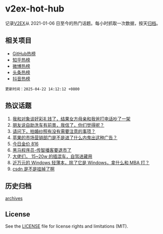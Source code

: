 # v2ex-hot-hub

 记录[V2EX](https://www.v2ex.com/)从 2021-01-06 日至今的热门话题。每小时抓取一次数据，按天[归档](archives)。
 
 ## 相关项目

- [GitHub热榜](https://github.com/it985/github-hot-hub)
- [知乎热榜](https://github.com/it985/zhihu-hot-hub)
- [微博热榜](https://github.com/it985/weibo-hot-hub)
- [头条热榜](https://github.com/it985/toutiao-hot-hub)
- [抖音热榜](https://github.com/it985/douyin-hot-hub)


 `更新时间：2025-04-22 14:12:12 +0800`

## 热议话题

1. [我和对象谈好彩礼钱了，结果女方母亲和我爸打电话吵了一架](https://www.v2ex.com/t/1127130)
1. [朋友说自助洗车有前景，我信了，你们觉得呢？](https://www.v2ex.com/t/1127028)
1. [请问下，拍婚纱照有没有需要注意的事项？](https://www.v2ex.com/t/1127174)
1. [苹果的市场营销部门是不是进了什么内鬼出这种广告？](https://www.v2ex.com/t/1127191)
1. [今日金价 816](https://www.v2ex.com/t/1127160)
1. [黑马程序员-传智播客要退市了](https://www.v2ex.com/t/1127211)
1. [大佬们， 15~20w 的插混车，自驾进藏用](https://www.v2ex.com/t/1127199)
1. [近万元的 Windows 轻薄本，除了它是 Windows，拿什么和 MBA 打？](https://www.v2ex.com/t/1127102)
1. [csdn 是不是挂掉了啊](https://www.v2ex.com/t/1127026)

## 历史归档

[archives](archives)

## License

See the [LICENSE](LICENSE) file for license rights and limitations (MIT).
